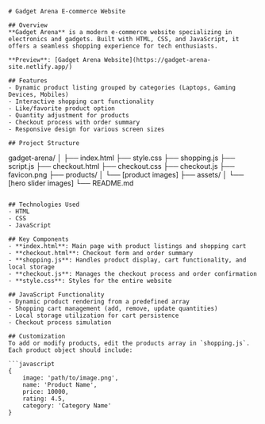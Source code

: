 

```
# Gadget Arena E-commerce Website

## Overview
**Gadget Arena** is a modern e-commerce website specializing in electronics and gadgets. Built with HTML, CSS, and JavaScript, it offers a seamless shopping experience for tech enthusiasts.

**Preview**: [Gadget Arena Website](https://gadget-arena-site.netlify.app/)

## Features
- Dynamic product listing grouped by categories (Laptops, Gaming Devices, Mobiles)
- Interactive shopping cart functionality
- Like/favorite product option
- Quantity adjustment for products
- Checkout process with order summary
- Responsive design for various screen sizes

## Project Structure
```

gadget-arena/
│
├── index.html
├── style.css
├── shopping.js
├── script.js
├── checkout.html
├── checkout.css
├── checkout.js
├── favicon.png
├── products/
│   └── [product images]
├── assets/
│   └── [hero slider images]
└── README.md
```

## Technologies Used
- HTML
- CSS
- JavaScript

## Key Components
- **index.html**: Main page with product listings and shopping cart
- **checkout.html**: Checkout form and order summary
- **shopping.js**: Handles product display, cart functionality, and local storage
- **checkout.js**: Manages the checkout process and order confirmation
- **style.css**: Styles for the entire website

## JavaScript Functionality
- Dynamic product rendering from a predefined array
- Shopping cart management (add, remove, update quantities)
- Local storage utilization for cart persistence
- Checkout process simulation

## Customization
To add or modify products, edit the products array in `shopping.js`. Each product object should include:

```javascript
{
    image: 'path/to/image.png',
    name: 'Product Name',
    price: 10000,
    rating: 4.5,
    category: 'Category Name'
}
```
```
